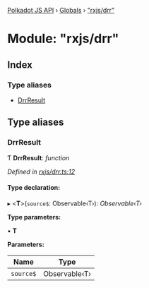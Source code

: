 [Polkadot JS API](../README.md) › [Globals](../globals.md) › ["rxjs/drr"](_rxjs_drr_.md)

# Module: "rxjs/drr"

## Index

### Type aliases

* [DrrResult](_rxjs_drr_.md#drrresult)

## Type aliases

###  DrrResult

Ƭ **DrrResult**: *function*

*Defined in [rxjs/drr.ts:12](https://github.com/polkadot-js/api/blob/e392dd745e/packages/rpc-core/src/rxjs/drr.ts#L12)*

#### Type declaration:

▸ <**T**>(`source$`: Observable‹T›): *Observable‹T›*

**Type parameters:**

▪ **T**

**Parameters:**

Name | Type |
------ | ------ |
`source$` | Observable‹T› |
